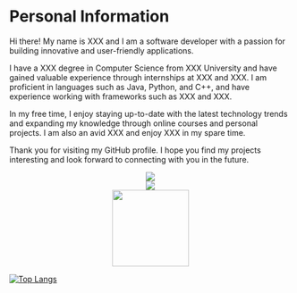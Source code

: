 # **Personal Information**

Hi there! My name is XXX and I am a software developer with a passion for building innovative and user-friendly applications.

I have a XXX degree in Computer Science from XXX University and have gained valuable experience through internships at XXX and XXX. I am proficient in languages such as Java, Python, and C++, and have experience working with frameworks such as XXX and XXX.

In my free time, I enjoy staying up-to-date with the latest technology trends and expanding my knowledge through online courses and personal projects. I am also an avid XXX and enjoy XXX in my spare time.

Thank you for visiting my GitHub profile. I hope you find my projects interesting and look forward to connecting with you in the future.

<div align="center"> <img src="https://metrics.lecoq.io/Appointat?template=classic&isocalendar=1&base=header%2C%20activity%2C%20community%2C%20repositories%2C%20metadata&base.indepth=false&base.hireable=false&base.skip=false&isocalendar=false&isocalendar.duration=half-year&config.timezone=Europe%2FParis"> </div>


<div align="center"> <img src="https://github-readme-stats.vercel.app/api/top-langs/?username=sun0225SUN&hide_title=true&hide_border=true&layout=compact&langs_count=6&text_color=000&icon_color=fff&bg_color=0,52fa5a,4dfcff,c64dff&theme=graywhite" /> </div>

<div align="center"> <img height="137px" src="https://github-readme-stats.vercel.app/api?username=sun0225SUN&hide_title=true&hide_border=true&show_icons=trueline_height=21&text_color=000&icon_color=000&bg_color=0,ea6161,ffc64d,fffc4d,52fa5a&theme=graywhite" /> </div>

[![Top Langs](https://github-readme-stats.vercel.app/api/top-langs/?username=anuraghazra&layout=compact)](https://github.com/anuraghazra/github-readme-stats)

